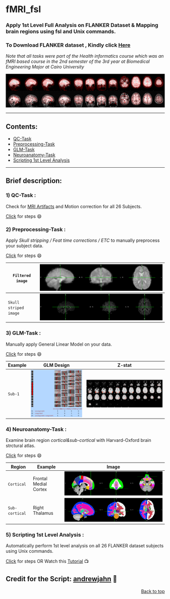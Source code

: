 <div id = 'top'></div>

# fMRI_fsl
### Apply 1st Level Full Analysis on FLANKER Dataset &amp; Mapping brain regions using fsl and Unix commands.
### To Download FLANKER dataset , Kindly click <a href="https://drive.google.com/file/d/1tS5PlfoEiUbBSSS1-sdwoLlrN6lEOfjE/view?usp=sharing">Here</a>
*Note that all tasks were part of the Health informatics course which was an fMRI based course in the 2nd semester of the 3rd year at Biomedical Engineering Major at Cairo University*

![alt text](https://github.com/MahmoudRabea13/fMRI_fsl/blob/main/Preprocessing-Task/example_func2highres.png)

____________________________________________________________________

## Contents:
* <a href="https://github.com/MahmoudRabea13/fMRI_fsl/tree/main/QC-Task">QC-Task</a>
* <a href="https://github.com/MahmoudRabea13/fMRI_fsl/tree/main/Preprocessing-Task">Preprocessing-Task</a>
* <a href="https://github.com/MahmoudRabea13/fMRI_fsl/tree/main/GLM-Task">GLM-Task</a>
* <a href="https://github.com/MahmoudRabea13/fMRI_fsl/tree/main/Neuroanatomy-Task">Neuroanatomy-Task</a>
* <a href="https://github.com/MahmoudRabea13/fMRI_fsl/tree/main/Scripting_1stLevelAnalysis">Scripting 1st Level Analysis</a>
______________________________________________________________________

## Brief description:

### 1) QC-Task :
Check for <a href="https://github.com/MahmoudRabea13/fMRI_fsl/blob/main/QC-Task/MRI_Artifacts.pdf">MRI Artifacts</a> and Motion correction for all 26 Subjects.

<a href="https://github.com/MahmoudRabea13/fMRI_fsl/blob/main/QC-Task/Steps.txt">Click</a> for steps :smile: 

### 2) Preprocessing-Task :
Apply *Skull stripping / Feat time corrections / ETC* to manually preprocess your subject data.

<a href="https://github.com/MahmoudRabea13/fMRI_fsl/blob/main/Preprocessing-Task/Steps.txt">Click</a> for steps :smile: 

| `Filtered image` | ![alt text](https://github.com/MahmoudRabea13/fMRI_fsl/blob/main/Preprocessing-Task/Sub20-Filtered/run2/Filtered_Sub20_Run2.png) |
| --- | --- |
| `Skull striped image` | ![alt text](https://github.com/MahmoudRabea13/fMRI_fsl/blob/main/Scripting_1stLevelAnalysis/Subjects/Sub1/Skull_Striping1.png) |
### 3) GLM-Task :
Manually apply General Linear Model on your data.

<a href="https://github.com/MahmoudRabea13/fMRI_fsl/blob/main/GLM-Task/Steps.txt">Click</a> for steps :smile: 

| Example | GLM Design | Z-stat |
| --- | --- | --- |
| `Sub-1` | <img src ="https://github.com/MahmoudRabea13/fMRI_fsl/blob/main/GLM-Task/Sub10-GLMDesign/run1/design.png" align="center"/> | <img src ="https://github.com/MahmoudRabea13/fMRI_fsl/blob/main/GLM-Task/Sub8-GLMDesign/run1/rendered_thresh_zstat1.png" align="center"/> |  
 

### 4) Neuroanatomy-Task :
Examine brain region *cortical&sub-cortical* with Harvard-Oxford brain strctural atlas.

<a href="https://github.com/MahmoudRabea13/fMRI_fsl/blob/main/Neuroanatomy-Task/Steps.txt">Click</a> for steps :smile: 

| Region | Example | Image |
| --- | --- | --- |
| `Cortical` | Frontal Medial Cortex | <img src ="https://github.com/MahmoudRabea13/fMRI_fsl/blob/main/Neuroanatomy-Task/Harvard-Oxford%20Cortical%20Structural%20Atlas/Frontal%20Medial%20Cortex.png" alt="Frontal Medial Cortex"/> |
| `Sub-cortical` | Right Thalamus |<img src ="https://github.com/MahmoudRabea13/fMRI_fsl/blob/main/Neuroanatomy-Task/Harvard-Oxford%20SubCortical%20Structural%20atlas/Right/Right%20Thalamus.png" alt="Right Thalamus"/>|

### 5) Scripting 1st Level Analysis :
Automatically perform 1st level analysis on all 26 FLANKER dataset subjects using Unix commands.

<a href="https://github.com/MahmoudRabea13/fMRI_fsl/blob/main/Scripting_1stLevelAnalysis/Steps.txt">Click</a> for steps OR Watch this <a href="https://www.youtube.com/watch?v=oXSHbRlogaA">Tutorial</a> :tv:

## Credit for the Script: <a href="https://github.com/andrewjahn/FSL_Scripts/blob/master/run_1stLevel_Analysis.sh">andrewjahn</a> :raised_hands:

<p align="right"><a href="#top">Back to top</a></p>

